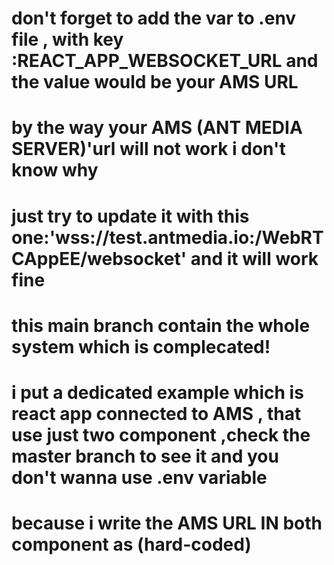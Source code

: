 # don't forget to add the var to .env file , with key :REACT_APP_WEBSOCKET_URL and the value would be your AMS URL
# by the way your AMS (ANT MEDIA SERVER)'url will not work i don't know why
# just try to update it with this one:'wss://test.antmedia.io:/WebRTCAppEE/websocket' and it will work fine
# this main branch contain the whole system which is complecated! 
# i put a dedicated example  which is react app connected to AMS , that use just two component ,check the master branch to see it and you don't wanna use .env variable
# because i write the AMS URL IN both component as (hard-coded)
